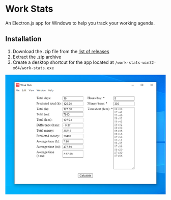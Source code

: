 # Work Stats

An Electron.js app for Windows to help you track your working agenda.


## Installation

1. Download the .zip file from the [list of releases](https://github.com/DEK-Pham-The-Anh/work-stats/releases/) 
2. Extract the .zip archive
3. Create a desktop shortcut for the app located at `/work-stats-win32-x64/work-stats.exe`

![Work Stats in action](https://raw.githubusercontent.com/DEK-Pham-The-Anh/work-stats/master/demo.png)
